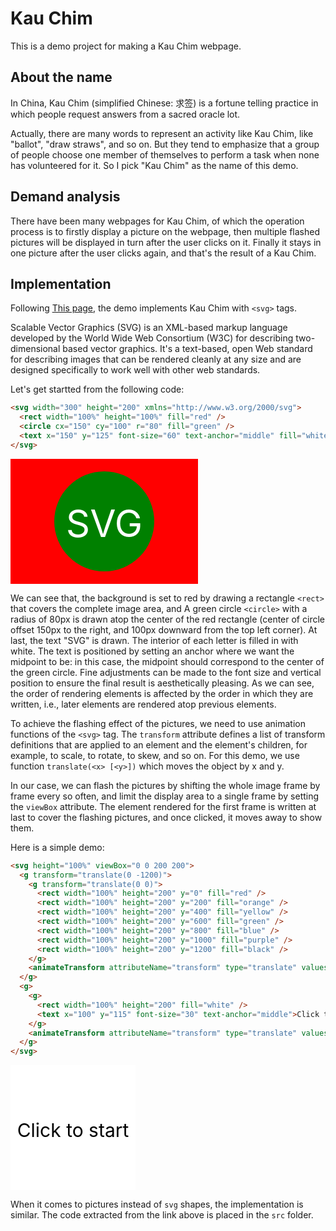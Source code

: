 # Kau Chim

This is a demo project for making a Kau Chim webpage.

## About the name

In China, Kau Chim (simplified Chinese: 求签) is a fortune telling practice in which people request answers from a sacred oracle lot.

Actually, there are many words to represent an activity like Kau Chim, like "ballot", "draw straws", and so on. But they tend to emphasize that a group of people choose one member of themselves to perform a task when none has volunteered for it. So I pick "Kau Chim" as the name of this demo.

## Demand analysis

There have been many webpages for Kau Chim, of which the operation process is to firstly display a picture on the webpage, then multiple flashed pictures will be displayed in turn after the user clicks on it. Finally it stays in one picture after the user clicks again, and that's the result of a Kau Chim.

## Implementation

Following [This page](https://mp.weixin.qq.com/s/f2DOJQS7BF2BeSxehn99dg), the demo implements Kau Chim with `<svg>` tags.

Scalable Vector Graphics (SVG) is an XML-based markup language developed by the World Wide Web Consortium (W3C) for describing two-dimensional based vector graphics. It's a text-based, open Web standard for describing images that can be rendered cleanly at any size and are designed specifically to work well with other web standards.

Let's get startted from the following code:

```html
<svg width="300" height="200" xmlns="http://www.w3.org/2000/svg">
  <rect width="100%" height="100%" fill="red" />
  <circle cx="150" cy="100" r="80" fill="green" />
  <text x="150" y="125" font-size="60" text-anchor="middle" fill="white">SVG</text>
</svg>
```

<svg width="300" height="200" xmlns="http://www.w3.org/2000/svg">
  <rect width="100%" height="100%" fill="red" />
  <circle cx="150" cy="100" r="80" fill="green" />
  <text x="150" y="125" font-size="60" text-anchor="middle" fill="white">SVG</text>
</svg>

We can see that, the background is set to red by drawing a rectangle `<rect>` that covers the complete image area, and A green circle `<circle>` with a radius of 80px is drawn atop the center of the red rectangle (center of circle offset 150px to the right, and 100px downward from the top left corner). At last, the text "SVG" is drawn. The interior of each letter is filled in with white. The text is positioned by setting an anchor where we want the midpoint to be: in this case, the midpoint should correspond to the center of the green circle. Fine adjustments can be made to the font size and vertical position to ensure the final result is aesthetically pleasing. As we can see, the order of rendering elements is affected by the order in which they are written, i.e., later elements are rendered atop previous elements.

To achieve the flashing effect of the pictures, we need to use animation functions of the `<svg>` tag. The `transform` attribute defines a list of transform definitions that are applied to an element and the element's children, for example, to scale, to rotate, to skew, and so on. For this demo, we use function `translate(<x> [<y>])` which moves the object by x and y.

In our case, we can flash the pictures by shifting the whole image frame by frame every so often, and limit the display area to a single frame by setting the `viewBox` attribute. The element rendered for the first frame is written at last to cover the flashing pictures, and once clicked, it moves away to show them.

Here is a simple demo:

```html
<svg height="100%" viewBox="0 0 200 200">
  <g transform="translate(0 -1200)">
    <g transform="translate(0 0)">
      <rect width="100%" height="200" y="0" fill="red" />
      <rect width="100%" height="200" y="200" fill="orange" />
      <rect width="100%" height="200" y="400" fill="yellow" />
      <rect width="100%" height="200" y="600" fill="green" />
      <rect width="100%" height="200" y="800" fill="blue" />
      <rect width="100%" height="200" y="1000" fill="purple" />
      <rect width="100%" height="200" y="1200" fill="black" />
    </g>
    <animateTransform attributeName="transform" type="translate" values="0 0;0 -200;0 -400;0 -600;0 -800;0 -1000;0 -1200" repeatCount="indefinite" fill="freeze" dur="1" calcMode="discrete" end="click" />
  </g>
  <g>
    <g>
      <rect width="100%" height="200" fill="white" />
      <text x="100" y="115" font-size="30" text-anchor="middle">Click to start</text>
    </g>
    <animateTransform attributeName="transform" type="translate" values="-200 0" calcMode="discrete" fill="freeze" begin="click" restart="never" />
  </g>
</svg>
```

<svg height="200" viewBox="0 0 200 200">
  <g transform="translate(0 -1200)">
    <g transform="translate(0 0)">
      <rect width="100%" height="200" y="0" fill="red" />
      <rect width="100%" height="200" y="200" fill="orange" />
      <rect width="100%" height="200" y="400" fill="yellow" />
      <rect width="100%" height="200" y="600" fill="green" />
      <rect width="100%" height="200" y="800" fill="blue" />
      <rect width="100%" height="200" y="1000" fill="purple" />
      <rect width="100%" height="200" y="1200" fill="black" />
    </g>
    <animateTransform attributeName="transform" type="translate" values="0 0;0 -200;0 -400;0 -600;0 -800;0 -1000;0 -1200" repeatCount="indefinite" fill="freeze" dur="1" calcMode="discrete" end="click" />
  </g>
  <g>
    <g>
      <rect width="100%" height="200" fill="white" />
      <text x="100" y="115" font-size="30" text-anchor="middle">Click to start</text>
    </g>
    <animateTransform attributeName="transform" type="translate" values="-200 0" calcMode="discrete" fill="freeze" begin="click" restart="never" />
  </g>
</svg>

When it comes to pictures instead of `svg` shapes, the implementation is similar. The code extracted from the link above is placed in the `src` folder.
